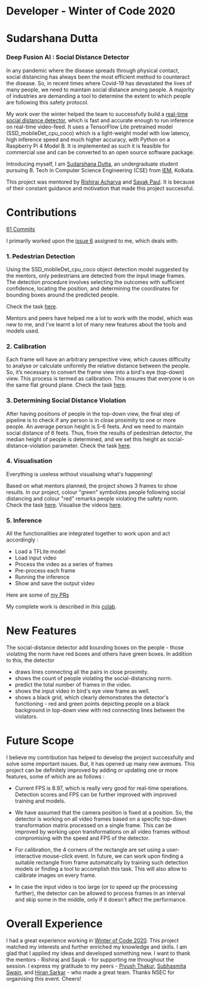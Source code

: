 # Developer - Winter of Code 2020

# **Sudarshana Dutta**


### **Deep Fusion AI : Social Distance Detector**

In any pandemic where the disease spreads through physical contact, social distancing has always been the most efficient method to counteract the disease. So, in recent times where Covid-19 has devastated the lives of many people, we need to maintain social distance among people. A majority of industries are demanding a tool to determine the extent to which people are following this safety protocol.


My work over the winter helped the team to successfully build a [real-time social distance detector](https://github.com/DeepFusionAI/social-distance-detector), which is fast and accurate enough to run inference on real-time video-feed. It uses a TensorFlow Lite pretrained model (SSD_mobileDet_cpu_coco) which is a light-weight model with low latency, high inference speed and much higher accuracy, with Python on a Raspberry Pi 4 Model B. It is implemented as such it is feasible for commercial use and can be converted to an open source software package.


Introducing myself, I am [Sudarshana Dutta](https://www.linkedin.com/in/sudarshanadutta2018/), an undergraduate student pursuing B. Tech in Computer Science Engineering (CSE) from [IEM](https://iem.edu.in/), Kolkata.


This project was mentored by [Rishiraj Acharya](https://www.linkedin.com/in/rishirajacharya/) and [Sayak Paul](https://github.com/sayakpaul). It is because of their constant guidance and motivation that made this project successful.


# Contributions

[61 Commits](https://github.com/DeepFusionAI/social-distance-detector/commits/master)


I primarily worked upon the [issue 6](https://github.com/DeepFusionAI/social-distance-detector/issues/6) assigned to me, which deals with:

### 1. Pedestrian Detection

Using the SSD_mobileDet_cpu_coco object detection model suggested by the mentors, only pedestrians are detected from the input image frames.
The detection procedure involves selecting the outcomes with sufficient confidence, locating the position, and determining the coordinates for bounding boxes around the predicted people.

Check the task [here](https://github.com/DeepFusionAI/social-distance-detector/blob/master/deepfusionai/pedestrian_detection.py).


Mentors and peers have helped me a lot to work with the model, which was new to me, and I've learnt a lot of many new features about the tools and models used.


### 2. Calibration

Each frame will have an arbitrary perspective view, which causes difficulty to analyse or calculate uniformly the relative distance between the people. So, it’s necessary to convert the frame view into a bird's eye (top-down) view. This process is termed as calibration. This ensures that everyone is on the same flat ground plane.
Check the task [here](https://github.com/DeepFusionAI/social-distance-detector/blob/master/deepfusionai/social_distance_detection.py).


### 3. Determining Social Distance Violation

After having positions of people in the top-down view, the final step of pipeline is to check if any person is in close proximity to one or more people.
An average person height is 5-6 feets. And we need to maintain social distance of 6 feets. Thus, from the results of pedestrian detector, the median height of people is determined, and we set this height as social-distance-violation parameter.
Check the task [here](https://github.com/DeepFusionAI/social-distance-detector/blob/master/deepfusionai/pedestrian_detection.py).


### 4. Visualisation

Everything is useless without visualising what's happening!


Based on what mentors planned, the project shows 3 frames to show results. In our project, colour "green" symbolizes people following social distancing and colour "red" remarks people violating the safety norm.
Check the task [here](https://github.com/DeepFusionAI/social-distance-detector/blob/master/deepfusionai/pedestrian_detection.py).
Visualise the videos [here](https://github.com/DeepFusionAI/social-distance-detector/tree/master/videos).


### 5. Inference

All the functionalities are integrated together to work upon and act accordingly :

- Load a TFLite model
- Load input video
- Process the video as a series of frames
- Pre-process each frame
- Running the inference
- Show and save the output video


Here are some of [my PRs](https://github.com/DeepFusionAI/social-distance-detector/pull/8)

My complete work is described in this [colab](https://github.com/DeepFusionAI/social-distance-detector/blob/master/WOC_pedestrian_detector_SD.ipynb).


# New Features

The social-distance detector add bounding boxes on the people - those violating the norm have red boxes and others have green boxes. In addition to this, the detector
- draws lines connecting all the pairs in close proximity.
- shows the count of people violating the social-distancing norm.
- predict the total number of frames in the video.
- shows the input video in bird's eye view frame as well.
- shows a black grid, which clearly demonstrates the detector's functioning - red and green points depicting people on a black background in top-down view with red connecting lines between the violators.

# Future Scope

I believe my contribution has helped to develop the project successfully and solve some important issues. But, it has opened up many new avenues. This project can be definitely improved by adding or updating one or more features, some of which are as follows :

- Current FPS is 8.97, which is really very good for real-time operations. Detection scores and FPS can be further improved with improved training and models.


- We have assumed that the camera position is fixed at a position. So, the detector is working on all video frames based on a specific top-down transformation matrix processed on a single frame. This can be improved by working upon transformations on all video frames without compromising with the speed and FPS of the detector.


- For calibration, the 4 corners of the rectangle are set using a user-interactive mouse-click event. In future, we can work upon finding a suitable rectangle from frame automatically by training such detection models or finding a tool to accomplish this task. This will also allow to calibrate images on every frame.

- In case the input video is too large (or to speed up the processing further), the detector can be allowed to process frames in an interval and skip some in the middle, only if it doesn't affect the performance.


# Overall Experience

I had a great experience working in [Winter of Code 2020](https://winterofcode.com/). This project matched my interests and further enriched my knowledge and skills. I am glad that I applied my ideas and developed something new. I want to thank the mentors - Rishiraj and Sayak - for supporting me throughout the session. I express my gratitude to my peers - [Piyush Thakur](https://github.com/piyush-cosmo), [Subhasmita Swain](https://github.com/SubhasmitaSw), and [Hiran Sarkar](https://github.com/around-star) - who made a great team.
Thanks NSEC for orgainising this event. Cheers!